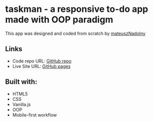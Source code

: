 # taskman - a responsive to-do app made with OOP paradigm

This app was designed and coded from scratch by [mateuszNadolny](https://github.com/mateuszNadolny)

## Links

- Code repo URL: [GitHub repo](https://github.com/mateuszNadolny/taskman-todo-app)
- Live Site URL: [GitHub pages](https://mateusznadolny.github.io/taskman-todo-app/)

## Built with:

- HTML5
- CSS
- Vanilla.js
- OOP
- Mobile-first workflow

